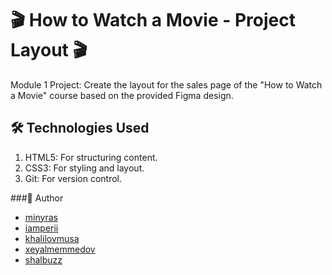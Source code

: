 # 🎬 How to Watch a Movie - Project Layout 🎬
Module 1 Project: Create the layout for the sales page of the "How to Watch a Movie" course based on the provided Figma design.

## 🛠️ Technologies Used
<ol> 
<li>
HTML5: For structuring content.
</li>
<li>
CSS3: For styling and layout.
</li>
<li>
Git: For version control.
</li>
</ol>
###👤 Author
<ul>
  <li><a href="https://github.com/minyras">minyras</a></li>
  <li><a href="https://github.com/iamperii">iamperii</a></li>
  <li><a href="https://github.com/khalilovmusa">khalilovmusa</a></li>
  <li><a href="https://github.com/xeyalmemmedov">xeyalmemmedov</a></li>
  <li><a href="https://github.com/shalbuzz">shalbuzz</a></li>
</ul>
